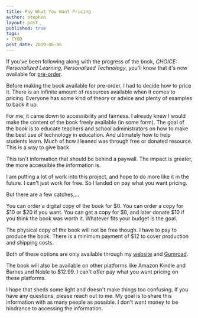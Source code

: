 ```yaml
---
title: Pay What You Want Pricing
author: stephen
layout: post
published: true
tags:
- CYOD
post_date: 2019-06-06
---
```

If you've been following along with the progress of the book, *CHOICE: Personalized Learning, Personalized Technology*, you'll know that it's now available for [pre-order](https://gumroad.com/l/CvEGu).

Before making the book available for pre-order, I had to decide how to price it. There is an infinite amount of resources available when it comes to pricing. Everyone has some kind of theory or advice and plenty of examples to back it up.

For me, it came down to accessibility and fairness. I already knew I would make the content of the book freely available (in some form). The goal of the book is to educate teachers and school administrators on how to make the best use of technology in education. And ultimately how to help students learn. Much of how I leaned was through free or donated resource. This is a way to give back.

This isn't information that should be behind a paywall. The impact is greater, the more accessible the information is.  

I am putting a lot of work into this project, and hope to do more like it in the future. I can't just work for free. So I landed on pay what you want pricing.

But there are a few catches....

You can order a digital copy of the book for $0. You can order a copy for $10 or $20 if you want. You can get a copy for $0, and later donate $10 if you think the book was worth it. Whatever fits your budget is the goal.

The physical copy of the book will not be free though. I have to pay to produce the book. There is a minimum payment of $12 to cover production and shipping costs.

Both of these options are only available through my [website](https://swoicik.com/cyod/) and [Gumroad](https://gumroad.com/l/CvEGu).

The book will also be available on other platforms like Amazon Kindle and Barnes and Noble to $12.99. I can't offer pay what you want pricing on these platforms.

I hope that sheds some light and doesn't make things too confusing. If you have any questions, please reach out to me. My goal is to share this information with as many people as possible. I don't want money to be hindrance to accessing the information.
